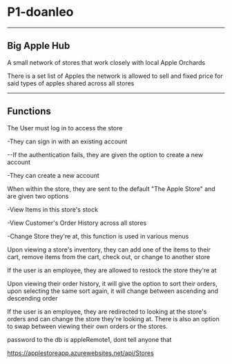 # P1-doanleo




------------------
Big Apple Hub
------------------
A small network of stores that work closely with local Apple Orchards

There is a set list of Apples the network is allowed to sell and fixed price for said types of apples shared across all stores

------------------
Functions
------------------
The User must log in to access the store

-They can sign in with an existing account

--If the authentication fails, they are given the option to create a new account

-They can create a new account

When within the store, they are sent to the default "The Apple Store" and are given two options


-View Items in this store's stock

-View Customer's Order History across all stores

-Change Store they're at, this function is used in various menus


Upon viewing a store's inventory, they can add one of the items to their cart, remove items from the cart, check out, or change to another store

If the user is an employee, they are allowed to restock the store they're at

Upon viewing their order history, it will give the option to sort their orders, upon selecting the same sort again, it will change between ascending and descending order

If the user is an employee, they are redirected to looking at the store's orders and can change the store they're looking at. There is also an option to swap between viewing their own orders or the stores.

password to the db is appleRemote1, dont tell anyone that

https://applestoreapp.azurewebsites.net/api/Stores
